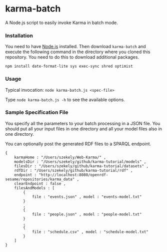 # karma-batch

A Node.js script to easily invoke Karma in batch mode.

### Installation

You need to have [Node.js](http://nodejs.org/) installed. Then download `karma-batch` and execute the following command in the directory where you cloned this repository. You need to do this to download additional packages.

`npm install date-format-lite sys exec-sync shred optimist`

### Usage

Typical invocation: `node karma-batch.js <spec-file>`

Type `node karma-batch.js -h` to see the available options.

### Sample Specification File
You specify all the parameters to your batch processing in a JSON file.
You should put all your input files in one directory and all your model files also in one directory.

You can optionally post the generated RDF files to a SPARQL endpoint.

```
{
	karmaHome : "/Users/szekely/Web-Karma/" ,
	modelsDir : "/Users/szekely/github/karma-tutorial/models" ,
	filesDir : "/Users/szekely/github/karma-tutorial/datasets" ,
	rdfDir : "/Users/szekely/github/karma-tutorial/rdf" ,
	endpoint : "http://localhost:8080/openrdf-sesame/repositories/karma_data" ,
	clearEndpoint : false ,
	filesAndModels : [
		{
			file : "events.json" , model : "events-model.txt"
		}
		, 
		{
			file : "people.json" , model : "people-model.txt"
		}
		,
		{
			file : "schedule.csv" , model : "schedule-model.txt"
		}
	]
}
```


